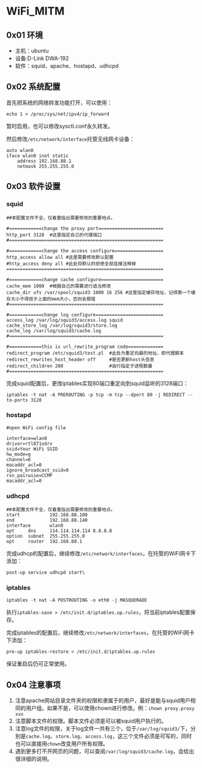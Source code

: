 # WiFi_MITM
## 0x01 环境
* 主机：ubuntu
* 设备:D-Link DWA-192
* 软件：squid、apache、hostapd、udhcpd

## 0x02 系统配置
首先把系统的网络转发功能打开，可以使用：

    echo 1 > /proc/sys/net/ipv4/ip_forward
    
暂时启用，也可以修改sysctl.conf永久转发。

然后修改`/etc/network/interface`托管无线网卡设备：
```
auto wlan0
iface wlan0 inet static
    address 192.168.88.1
    netmask 255.255.255.0
```
## 0x03 软件设置
### squid
```
##本配置文件不全，仅着重指出需要修改的重要地点。

#============change the proxy port========================
http_port 3128  #这里指定自己的代理端口
#=========================================================

#============change the access configure==================
http_access allow all #这里需要修改默认配置
#http_access deny all #此处将默认的拒绝全部连接注释掉
==========================================================

#============change cache configure=======================
cache_mem 1000  #根据自己的需要进行适当修改
cache_dir ufs /var/spool/squid3 1000 16 256 #这里指定缓存地址，记得第一个缓存大小不得低于上面的mem大小，否则会报错
#=========================================================

#============change log configure=========================
access_log /var/log/squid3/access.log squid
cache_store_log /var/log/squid3/store.log
cache_log /var/log/squid3/cache.log
#=========================================================

#============this is url_rewrite_program code=============
redirect_program /etc/squid3/test.pl  #此处为重定向器的地址，即代理脚本
redirect_rewrites_host_header off     #是否更新host头信息
redirect_children 200                 #自行指定子进程数量
#=========================================================
```
完成squid配置后，更改iptables实现80端口重定向到squid监听的3128端口：

    iptables -t nat -A PREROUTING -p tcp -m tcp --dport 80 -j REDIRECT --to-ports 3128

### hostapd
```
#open WiFi config file

interface=wlan0
driver=rtl871xdrv
ssid=Your WiFi SSID
hw_mode=g
channel=6
macaddr_acl=0
ignore_broadcast_ssid=0
rsn_pairwise=CCMP
macaddr_acl=0
```
### udhcpd
```
##本配置文件不全，仅着重指出需要修改的重要地点。
start           192.168.88.100
end             192.168.88.140
interface       wlan0
opt     dns     114.114.114.114 8.8.8.8
option  subnet  255.255.255.0
opt     router  192.168.88.1
```
完成udhcp的配置后，继续修改`/etc/network/interfaces`，在托管的WiFi网卡下添加：

    post-up service udhcpd start\

### iptables

    iptables -t nat -A POSTROUTING -o eth0 -j MASQUERADE

执行`iptables-save > /etc/init.d/iptables.up.rules`，将当前iptables配置保存。

完成iptables的配置后，继续修改`/etc/network/interfaces`，在托管的WiFi网卡下添加：

    pre-up iptables-restore < /etc/init.d/iptables.up.rules

保证重启后仍可正常使用。
## 0x04 注意事项
1. 注意apache网站目录文件夹的权限和隶属于的用户，最好是能与squid用户相同的用户组。如果不是，可以使用chown进行修改。例：`chown proxy.proxy xxx`
1. 注意脚本文件的权限。脚本文件必须是可以被squid用户执行的。
1. 注意log文件的权限，关于log文件一共有三个，位于`/var/log/squid3/`下，分别是`cache.log`、`store.log`、`access.log`，这三个文件必须是可写的，同时也可以直接用`chown`改变用户所有权限。
1. 遇到更多打不开网页的问题，可以查阅`/var/log/squid3/cache.log`，会给出很详细的说明。
